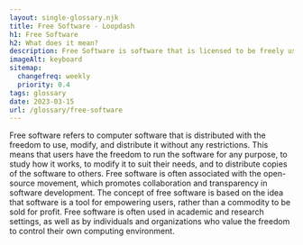 ```yaml
--- 
layout: single-glossary.njk
title: Free Software - Loopdash
h1: Free Software
h2: What does it mean?
description: Free Software is software that is licensed to be freely used, modified, and distributed without any restrictions, allowing developers to create and distribute WordPress plugins and themes without any legal barriers.
imageAlt: keyboard
sitemap:
  changefreq: weekly
  priority: 0.4
tags: glossary
date: 2023-03-15
url: /glossary/free-software
---
```


Free software refers to computer software that is distributed with the freedom to use, modify, and distribute it without any restrictions. This means that users have the freedom to run the software for any purpose, to study how it works, to modify it to suit their needs, and to distribute copies of the software to others. Free software is often associated with the open-source movement, which promotes collaboration and transparency in software development. The concept of free software is based on the idea that software is a tool for empowering users, rather than a commodity to be sold for profit. Free software is often used in academic and research settings, as well as by individuals and organizations who value the freedom to control their own computing environment.
